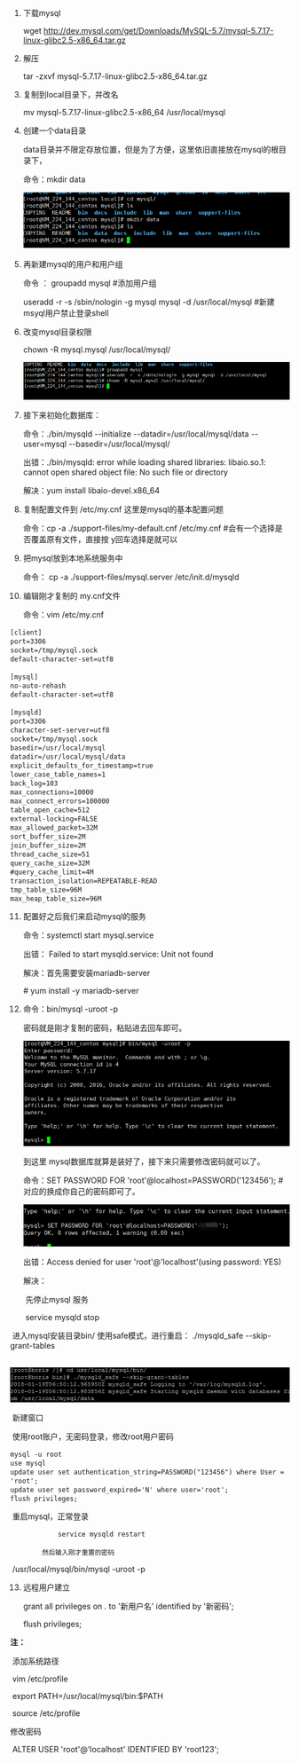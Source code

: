 1. 下载mysql

    wget http://dev.mysql.com/get/Downloads/MySQL-5.7/mysql-5.7.17-linux-glibc2.5-x86_64.tar.gz

2. 解压

    tar -zxvf mysql-5.7.17-linux-glibc2.5-x86_64.tar.gz

3. 复制到local目录下，并改名

    mv mysql-5.7.17-linux-glibc2.5-x86_64 /usr/local/mysql

4. 创建一个data目录

    data目录并不限定存放位置，但是为了方便，这里依旧直接放在mysql的根目录下，

    命令：mkdir data

    ![961957-20170510120514972-1690239730](../../图片/mysql安装/961957-20170510120514972-1690239730.png)

5. 再新建mysql的用户和用户组

    命令 ：  groupadd mysql    #添加用户组

    useradd -r -s /sbin/nologin -g mysql mysql -d /usr/local/mysql   #新建msyql用户禁止登录shell

 

6. 改变mysql目录权限

    chown -R mysql.mysql /usr/local/mysql/

    ![961957-20170510124724191-783919372](../../图片/mysql安装/961957-20170510124724191-783919372.png)

7. 接下来初始化数据库：

    命令：./bin/mysqld --initialize --datadir=/usr/local/mysql/data --user=mysql --basedir=/usr/local/mysql/

    出错：./bin/mysqld: error while loading shared libraries: libaio.so.1: cannot open shared object file: No such file or directory

    解决：yum install libaio-devel.x86_64

     

8. 复制配置文件到 /etc/my.cnf 这里是mysql的基本配置问题

    命令：cp -a ./support-files/my-default.cnf /etc/my.cnf  #会有一个选择是否覆盖原有文件，直接按 y回车选择是就可以

 

9. 把mysql放到本地系统服务中

    命令： cp -a ./support-files/mysql.server /etc/init.d/mysqld

 

10. 编辑刚才复制的 my.cnf文件

    命令：vim /etc/my.cnf

 ~~~
[client]
port=3306
socket=/tmp/mysql.sock
default-character-set=utf8

[mysql]
no-auto-rehash
default-character-set=utf8

[mysqld]
port=3306
character-set-server=utf8
socket=/tmp/mysql.sock
basedir=/usr/local/mysql
datadir=/usr/local/mysql/data
explicit_defaults_for_timestamp=true
lower_case_table_names=1
back_log=103
max_connections=10000
max_connect_errors=100000
table_open_cache=512
external-locking=FALSE
max_allowed_packet=32M
sort_buffer_size=2M
join_buffer_size=2M
thread_cache_size=51
query_cache_size=32M
#query_cache_limit=4M
transaction_isolation=REPEATABLE-READ
tmp_table_size=96M
max_heap_table_size=96M
 ~~~



11. 配置好之后我们来启动mysql的服务

    命令：systemctl start mysql.service

    出错：  Failed to start mysqld.service: Unit not found

    解决：首先需要安装mariadb-server

    \# yum install -y mariadb-server

    

12. 命令：bin/mysql -uroot -p

    密码就是刚才复制的密码，粘贴进去回车即可。

    ![961957-20170510134156988-675461269](../../图片/mysql安装/961957-20170510134156988-675461269.png)

    到这里  mysql数据库就算是装好了，接下来只需要修改密码就可以了。

    命令：SET PASSWORD FOR 'root'@localhost=PASSWORD('123456');  #对应的换成你自己的密码即可了。

    ![961957-20170510134516660-188463472](../../图片/mysql安装/961957-20170510134516660-188463472.png)

    

    

    出错：Access denied for user 'root'@'localhost'(using password: YES)

    解决：

    ​	先停止mysql 服务

    ​	service mysqld stop

 

​			进入mysql安装目录bin/ 使用safe模式，进行重启：  ./mysqld_safe  --skip-grant-tables  

​          ![未命名图片](../../图片/mysql安装/未命名图片-1610021593519.png)



​			新建窗口

​			使用root账户，无密码登录，修改root用户密码

~~~
mysql -u root 
use mysql
update user set authentication_string=PASSWORD("123456") where User = 'root';
update user set password_expired='N' where user='root';
flush privileges;
~~~

​			重启mysql，正常登录

 				service mysqld restart

 			然后输入刚才重置的密码

​				/usr/local/mysql/bin/mysql -uroot -p



13. 远程用户建立

    grant all privileges on *.* to '新用户名' identified by '新密码';

    flush privileges;

 

**注：**

​	添加系统路径

​	vim /etc/profile

​	export PATH=/usr/local/mysql/bin:$PATH

​	source /etc/profile

 

 

修改密码

​	ALTER USER 'root'@'localhost' IDENTIFIED BY 'root123'; 